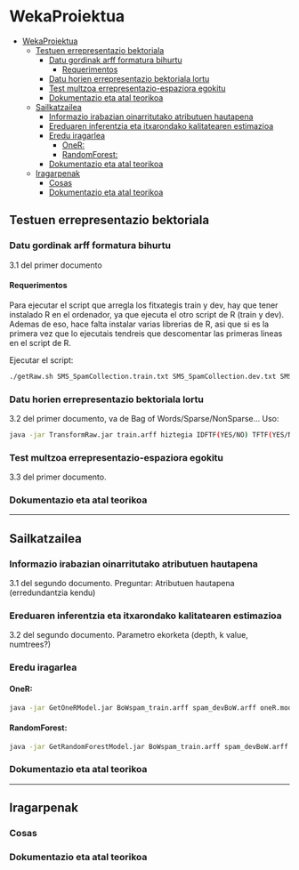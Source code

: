 # WekaProiektua

- [WekaProiektua](#wekaproiektua)
  * [Testuen errepresentazio bektoriala](#testuen-errepresentazio-bektoriala)
    + [Datu gordinak arff formatura bihurtu](#datu-gordinak-arff-formatura-bihurtu)
      - [Requerimentos](#requerimentos)
    + [Datu horien errepresentazio bektoriala lortu](#datu-horien-errepresentazio-bektoriala-lortu)
    + [Test multzoa errepresentazio-espaziora egokitu](#test-multzoa-errepresentazio-espaziora-egokitu)
    + [Dokumentazio eta atal teorikoa](#dokumentazio-eta-atal-teorikoa)
  * [Sailkatzailea](#sailkatzailea)
    + [Informazio irabazian oinarritutako atributuen hautapena](#informazio-irabazian-oinarritutako-atributuen-hautapena)
    + [Ereduaren inferentzia eta itxarondako kalitatearen estimazioa](#ereduaren-inferentzia-eta-itxarondako-kalitatearen-estimazioa)
    + [Eredu iragarlea](#eredu-iragarlea)
      - [OneR:](#oner-)
      - [RandomForest:](#randomforest-)
    + [Dokumentazio eta atal teorikoa](#dokumentazio-eta-atal-teorikoa-1)
  * [Iragarpenak](#iragarpenak)
    + [Cosas](#cosas)
    + [Dokumentazio eta atal teorikoa](#dokumentazio-eta-atal-teorikoa-2)



## Testuen errepresentazio bektoriala

### Datu gordinak arff formatura bihurtu
3.1 del primer documento

#### Requerimentos
Para ejecutar el script que arregla los fitxategis train y dev, hay que tener instalado R en el ordenador, ya que ejecuta el otro script de R (train y dev). Ademas de eso, hace falta instalar varias librerias de R, asi que si es la primera vez que lo ejecutais tendreis que descomentar las primeras lineas en el script de R.

Ejecutar el script: 

```bash
./getRaw.sh SMS_SpamCollection.train.txt SMS_SpamCollection.dev.txt SMS_SpamCollection.test_blind.txt ~/weka-3-8-5-azul-zulu-linux/weka-3-8-5/weka.jar 
```

### Datu horien errepresentazio bektoriala lortu
3.2 del primer documento, va de Bag of Words/Sparse/NonSparse...
Uso:
```bash
java -jar TransformRaw.jar train.arff hiztegia IDFTF(YES/NO) TFTF(YES/NO) SPARSE(YES/NO) 
```

### Test multzoa errepresentazio-espaziora egokitu
3.3 del primer documento.

### Dokumentazio eta atal teorikoa

---

## Sailkatzailea
### Informazio irabazian oinarritutako atributuen hautapena 
3.1 del segundo documento. Preguntar: Atributuen hautapena (erredundantzia kendu)
  
### Ereduaren inferentzia eta itxarondako kalitatearen estimazioa 
3.2 del segundo documento. Parametro ekorketa (depth, k value, numtrees?)
  
### Eredu iragarlea
#### OneR:
```bash
java -jar GetOneRModel.jar BoWspam_train.arff spam_devBoW.arff oneR.model emaitzak.txt
```

#### RandomForest:
```bash
java -jar GetRandomForestModel.jar BoWspam_train.arff spam_devBoW.arff RandomForest.model emaitzak.txt
```

### Dokumentazio eta atal teorikoa
  
---

## Iragarpenak

### Cosas
  
### Dokumentazio eta atal teorikoa




